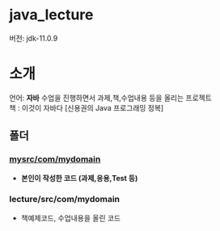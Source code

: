 # **java_lecture**
   
버전: jdk-11.0.9   
   
# 소개  
언어: **자바** 수업을 진행하면서 과제,책,수업내용 등을 올리는 프로젝트  
책  : 이것이 자바다 [신용권의 Java 프로그래밍 정복] 
   
## 폴더
### [**mysrc/com/mydomain**](https://github.com/extremecode716/java_lecture/tree/develop/mysrc/com/mydomain)
* **본인이 작성한 코드 (과제,응용,Test 등)**
   
### lecture/src/com/mydomain   
* 책예제코드, 수업내용을 올린 코드 

